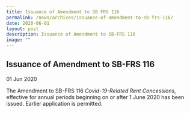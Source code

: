 ```yaml
---
title: Issuance of Amendment to SB FRS 116
permalink: /news/archives/issuance-of-amendment-to-sb-frs-116/
date: 2020-06-01
layout: post
description: Issuance of Amendment to SB-FRS 116
image: ""
---
```

Issuance of Amendment to SB-FRS 116
-----------------------------------

01 Jun 2020

The Amendment to SB-FRS 116 _Covid-19-Related Rent Concessions_, effective for annual periods beginning on or after 1 June 2020 has been issued. Earlier application is permitted.